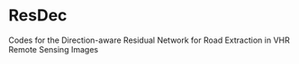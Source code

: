 # ResDec
Codes for the Direction-aware Residual Network for Road Extraction in VHR Remote Sensing Images
